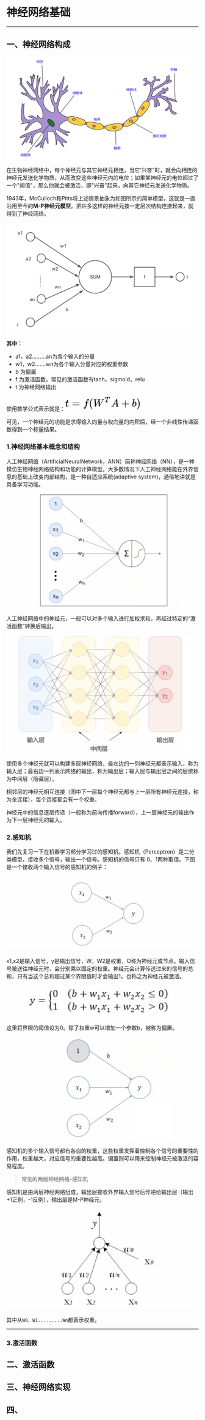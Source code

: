 # 神经网络基础

---

## 一、神经网络构成

![img](01-NeuralNetwork.assets/1636179860811-d028a289-139f-4657-987e-49b2c321d272.webp)

在生物神经网络中，每个神经元与其它神经元相连，当它'兴奋"时，就会向相连的神经元发送化学物质，从而改变这些神经元内的电位；如果某神经元的电位超过了一个"阈值"，那么他就会被激活，即"兴奋"起来，向其它神经元发送化学物质。

1943年，McCulloch和Pitts将上述情景抽象为如图所示的简单模型，这就是一直沿用至今的**M-P神经元模型**。把许多这样的神经元按一定层次结构连接起来，就得到了神经网络。

![image-20251010224231213](01-NeuralNetwork.assets/image-20251010224231213.png)

**其中：**

- a1，a2.........an为各个输入的分量
- w1，w2.......wn为各个输入分量对应的权重参数
- b 为偏置
- f 为激活函数，常见的激活函数有tanh，sigmoid，relu
- t 为神经网络输出

使用数学公式表示就是：![img](01-NeuralNetwork.assets/3e08d343c030a313f523685009a99923.svg)

可见，一个神经元的功能是求得输入向量与权向量的内积后，经一个非线性传递函数得到一个标量结果。

### 1.神经网络基本概念和结构

人工神经网络（ArtificialNeuralNetwork，ANN）简称神经网络（NN），是一种模仿生物神经网络结构和功能的计算模型。大多数情况下人工神经网络能在外界信息的基础上改变内部结构，是一种自适应系统(adaptive system)，通俗地讲就是具备学习功能。

![image-20251010224604454](01-NeuralNetwork.assets/image-20251010224604454.png)

人工神经网络中的神经元，一般可以对多个输入进行加权求和，再经过特定的“激活函数”转换后输出。

![image-20251010225450285](01-NeuralNetwork.assets/image-20251010225450285.png)

使用多个神经元就可以构建多层神经网络，最左边的一列神经元都表示输入，称为输入层；最右边一列表示网络的输出，称为输出层；输入层与输出层之间的层统称为中间层（隐藏层）。

相邻层的神经元相互连接（图中下一层每个神经元都与上一层所有神经元连接，称为全连接），每个连接都会有一个权重。

神经元中的信息逐层传递（一般称为前向传播forward），上一层神经元的输出作为下一层神经元的输入。

### 2.感知机

我们先复习一下在机器学习部分学习过的感知机。感知机（Perceptron）是二分类模型，接收多个信号，输出一个信号。感知机的信号只有 0、1两种取值。下图是一个接收两个输入信号的感知机的例子：

![image-20251010225721895](01-NeuralNetwork.assets/image-20251010225721895.png)

x1,x2是输入信号，y是输出信号，W，W2是权重，O称为神经元或节点。输入信号被送往神经元时，会分别乘以固定的权重。神经元会计算传送过来的信号的总和，只有当这个总和超过某个界限值时才会输出1，也称之为神经元被激活。

<div align="center">

![image-20251010225948694](01-NeuralNetwork.assets/image-20251010225948694.png)

</div>

这里将界限的阈值设为0。除了权重w可以增加一个参数b，被称为偏置。

![image-20251010230351688](01-NeuralNetwork.assets/image-20251010230351688.png)

感知机的多个输入信号都有各自的权重，这些权重发挥着控制各个信号的重要性的作用，权重越大，对应信号的重要性越高。偏置则可以用来控制神经元被激活的容易程度。

>  常见的两层神经网络-感知机

感知机是由两层神经网络组成，输出层接收外界输入信号后传递给输出层（输出+1正例，-1反例），输出层是M-P神经元。

<div align="center">

![img](01-NeuralNetwork.assets/1636190096794-816c8dc6-7aec-474e-a06b-b3e6917e21f6.png)

</div>

其中从`W0，W1.........Wn`都表示权重。

---

### 3.激活函数
















## 二、激活函数



## 三、神经网络实现


## 四、
